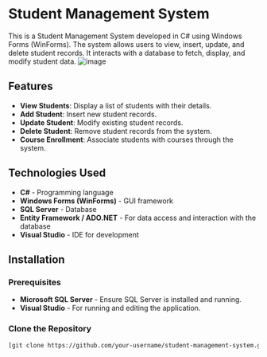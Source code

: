# Student Management System

This is a Student Management System developed in C# using Windows Forms (WinForms). The system allows users to view, insert, update, and delete student records. It interacts with a database to fetch, display, and modify student data.
  ![image](https://github.com/user-attachments/assets/0ac083fc-de06-4196-a280-8a7309a70aff)

## Features

- **View Students**: Display a list of students with their details.
- **Add Student**: Insert new student records.
- **Update Student**: Modify existing student records.
- **Delete Student**: Remove student records from the system.
- **Course Enrollment**: Associate students with courses through the system.

## Technologies Used

- **C#** - Programming language
- **Windows Forms (WinForms)** - GUI framework
- **SQL Server** - Database
- **Entity Framework / ADO.NET** - For data access and interaction with the database
- **Visual Studio** - IDE for development

## Installation

### Prerequisites

- **Microsoft SQL Server** - Ensure SQL Server is installed and running.
- **Visual Studio** - For running and editing the application.

### Clone the Repository

```bash
[git clone https://github.com/your-username/student-management-system.git](https://github.com/EmanElsayed2002/CRUD-using-Ado.net-DisConnected-Mode.git)
